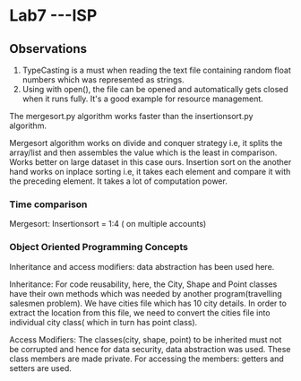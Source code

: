 # Lab7 ---ISP

## Observations

1. TypeCasting is a must when reading the text file containing random float numbers which was represented as strings.
2. Using with open(), the file can be opened and automatically gets closed when it runs fully. It's a good example for resource management.


The mergesort.py algorithm works faster than the insertionsort.py algorithm.

Mergesort algorithm works on divide and conquer strategy i.e, it splits the array/list and then assembles the value which is the least in comparison. Works better on large dataset in this case ours.
Insertion sort on the another hand works on inplace sorting i.e, it takes each element and compare it with the preceding element. It takes a lot of computation power.

### Time comparison
Mergesort: Insertionsort = 1:4 ( on multiple accounts)

### Object Oriented Programming Concepts

Inheritance and access modifiers: data abstraction has been used here.

Inheritance: For code reusability, here, the City, Shape and Point classes have their own methods which was needed by another program(travelling salesmen problem). We have cities file which has 10 city details. In order to extract the location from this file, we need to convert the cities file into individual city class( which in turn has point class).

Access Modifiers: The classes(city, shape, point) to be inherited must not be corrupted and hence for data security, data abstraction was used. These class members are made private. For accessing the members: getters and setters are used.





 
